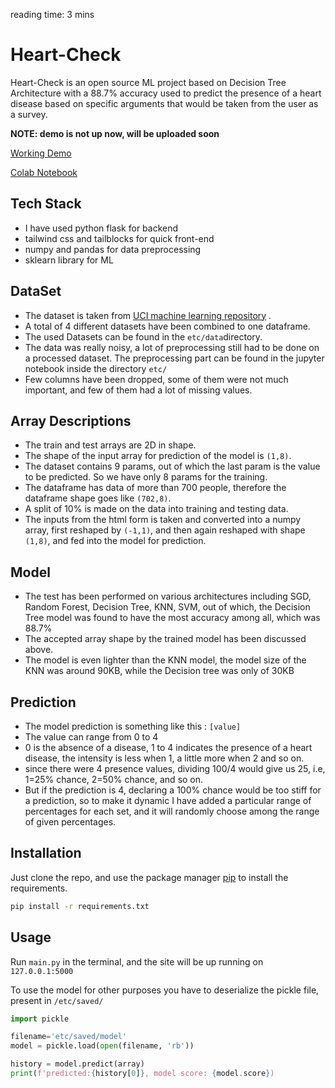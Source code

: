 reading time: 3 mins 
# Heart-Check



Heart-Check is an open source ML project based on Decision Tree Architecture with a 88.7% accuracy used to predict the presence of a heart disease based on specific arguments that would be taken from the user as a survey. 

**NOTE: demo is not up now, will be uploaded soon**

[Working Demo](heartcheck.pythonanywhere.com)

 [Colab Notebook](https://colab.research.google.com/github/shakhyar/heart-check/blob/main/etc/train.ipynb)

## Tech Stack
- I have used python flask for backend
- tailwind css and tailblocks for quick front-end
- numpy and pandas for data preprocessing
- sklearn library for ML


## DataSet
- The dataset is taken from [UCI machine learning repository](https://archive.ics.uci.edu/ml/datasets/heart+Disease) . 
- A total of 4 different datasets have been combined to one dataframe. 
- The used Datasets can be found in the `etc/data`directory. 
- The data was really noisy, a lot of preprocessing still had to be done on a processed dataset. The preprocessing part can be found in the jupyter notebook inside the directory `etc/`
- Few columns have been dropped, some of them were not much important, and few of them had a lot of missing values. 


## Array Descriptions
- The train and test arrays are 2D in shape. 
- The shape of the input array for prediction of the model is `(1,8)`. 
- The dataset contains 9 params, out of which the last param is the value to be predicted. So we have only 8 params for the training. 
- The dataframe has data of more than 700 people, therefore the dataframe shape goes like `(702,8)`. 
- A split of 10% is made on the data into training and testing data.
- The inputs from the html form is taken and converted into a numpy array, first reshaped by `(-1,1)`, and then again reshaped with shape `(1,8)`, and fed into the model for prediction. 


## Model
- The test has been performed on various architectures including SGD, Random Forest, Decision Tree, KNN, SVM, out of which, the Decision Tree model was found to have the most accuracy among all, which was 88.7%
- The accepted array shape by the trained model has been discussed above. 
- The model is even lighter than the KNN model, the model size of the KNN was around 90KB, while the Decision tree was only of 30KB

## Prediction
- The model prediction is something like this : `[value] `
- The value can range from 0 to 4
- 0 is the absence of a disease, 1 to 4 indicates the presence of a heart disease, the intensity is less when 1, a little more  when 2 and so on. 
- since there were 4 presence values, dividing 100/4 would give us 25, i.e, 1=25% chance, 2=50% chance, and so on. 
- But if the prediction  is 4, declaring a 100% chance would be too stiff for a prediction, so to make it dynamic I have added a particular range of percentages for each set, and it will randomly choose among the range of given percentages.

## Installation
Just clone the repo, and use the package manager [pip](https://pip.pypa.io/en/stable/) to install the requirements.


```bash
pip install -r requirements.txt
```

## Usage
Run `main.py` in the terminal, and the site will be up running on `127.0.0.1:5000`

To use the model for other purposes you have to deserialize the pickle file, present in `/etc/saved/`

```python
import pickle

filename='etc/saved/model'
model = pickle.load(open(filename, 'rb'))

history = model.predict(array)
print(f'predicted:{history[0]}, model score: {model.score})

```
